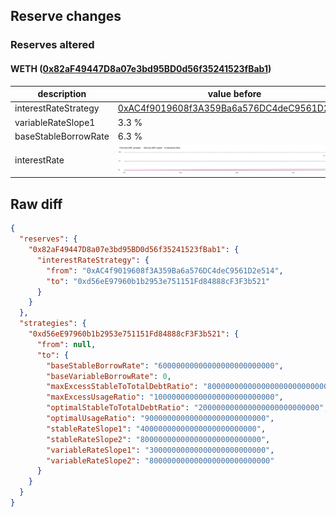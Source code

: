 ## Reserve changes

### Reserves altered

#### WETH ([0x82aF49447D8a07e3bd95BD0d56f35241523fBab1](https://arbiscan.io/address/0x82aF49447D8a07e3bd95BD0d56f35241523fBab1))

| description | value before | value after |
| --- | --- | --- |
| interestRateStrategy | [0xAC4f9019608f3A359Ba6a576DC4deC9561D2e514](https://arbiscan.io/address/0xAC4f9019608f3A359Ba6a576DC4deC9561D2e514) | [0xd56eE97960b1b2953e751151Fd84888cF3F3b521](https://arbiscan.io/address/0xd56eE97960b1b2953e751151Fd84888cF3F3b521) |
| variableRateSlope1 | 3.3 % | 3 % |
| baseStableBorrowRate | 6.3 % | 6 % |
| interestRate | ![before](/.assets/ca6b2aa74895f1fc2926cdd88b0b86033580d616.svg) | ![after](/.assets/4e91bd04e654729df4b59d001423aed83e6d6759.svg) |

## Raw diff

```json
{
  "reserves": {
    "0x82aF49447D8a07e3bd95BD0d56f35241523fBab1": {
      "interestRateStrategy": {
        "from": "0xAC4f9019608f3A359Ba6a576DC4deC9561D2e514",
        "to": "0xd56eE97960b1b2953e751151Fd84888cF3F3b521"
      }
    }
  },
  "strategies": {
    "0xd56eE97960b1b2953e751151Fd84888cF3F3b521": {
      "from": null,
      "to": {
        "baseStableBorrowRate": "60000000000000000000000000",
        "baseVariableBorrowRate": 0,
        "maxExcessStableToTotalDebtRatio": "800000000000000000000000000",
        "maxExcessUsageRatio": "100000000000000000000000000",
        "optimalStableToTotalDebtRatio": "200000000000000000000000000",
        "optimalUsageRatio": "900000000000000000000000000",
        "stableRateSlope1": "40000000000000000000000000",
        "stableRateSlope2": "800000000000000000000000000",
        "variableRateSlope1": "30000000000000000000000000",
        "variableRateSlope2": "800000000000000000000000000"
      }
    }
  }
}
```